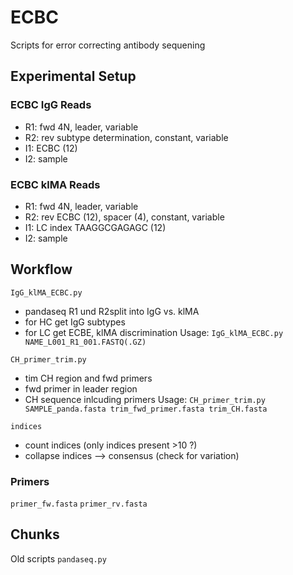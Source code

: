 # ECBC
Scripts for error correcting antibody sequening

## Experimental Setup
### ECBC IgG Reads
- R1: fwd 4N, leader, variable
- R2: rev subtype determination, constant, variable
- I1: ECBC (12)
- I2: sample

### ECBC klMA Reads
- R1: fwd 4N, leader, variable
- R2: rev ECBC (12), spacer (4), constant, variable
- I1: LC index TAAGGCGAGAGC (12)
- I2: sample

## Workflow

`IgG_klMA_ECBC.py`
- pandaseq R1 und R2split into IgG vs. klMA
- for HC get IgG subtypes
- for LC get ECBE, klMA discrimination
Usage: `IgG_klMA_ECBC.py NAME_L001_R1_001.FASTQ(.GZ)`

`CH_primer_trim.py`
- tim CH region and fwd primers
- fwd primer in leader region
- CH sequence inlcuding primers
Usage: `CH_primer_trim.py SAMPLE_panda.fasta trim_fwd_primer.fasta trim_CH.fasta`

`indices`
- count indices (only indices present >10 ?)
- collapse indices —> consensus (check for variation)


### Primers
`primer_fw.fasta`
`primer_rv.fasta`


## Chunks
Old scripts
`pandaseq.py`
